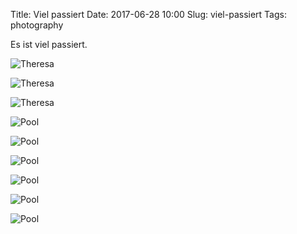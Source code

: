 Title: Viel passiert
Date: 2017-06-28 10:00
Slug: viel-passiert
Tags: photography

Es ist viel passiert.

![Theresa]({filename}/images/35564303205_9f41a9a77c_b.jpg)

![Theresa]({filename}/images/35434253741_2e62ff9663_b.jpg)

![Theresa]({filename}/images/35434256551_ef7e65ceea_b.jpg)

![Pool]({filename}/images/35434257431_c288fa12da_b.jpg)

![Pool]({filename}/images/35564319675_01e1e168cc_b.jpg)

![Pool]({filename}/images/35564322205_8ffa3c8128_b.jpg)

![Pool]({filename}/images/35564325085_93380d5fe7_b.jpg)

![Pool]({filename}/images/35396531072_b16a2353c2_b.jpg)

![Pool]({filename}/images/35396532002_4e655e7d61_b.jpg)
